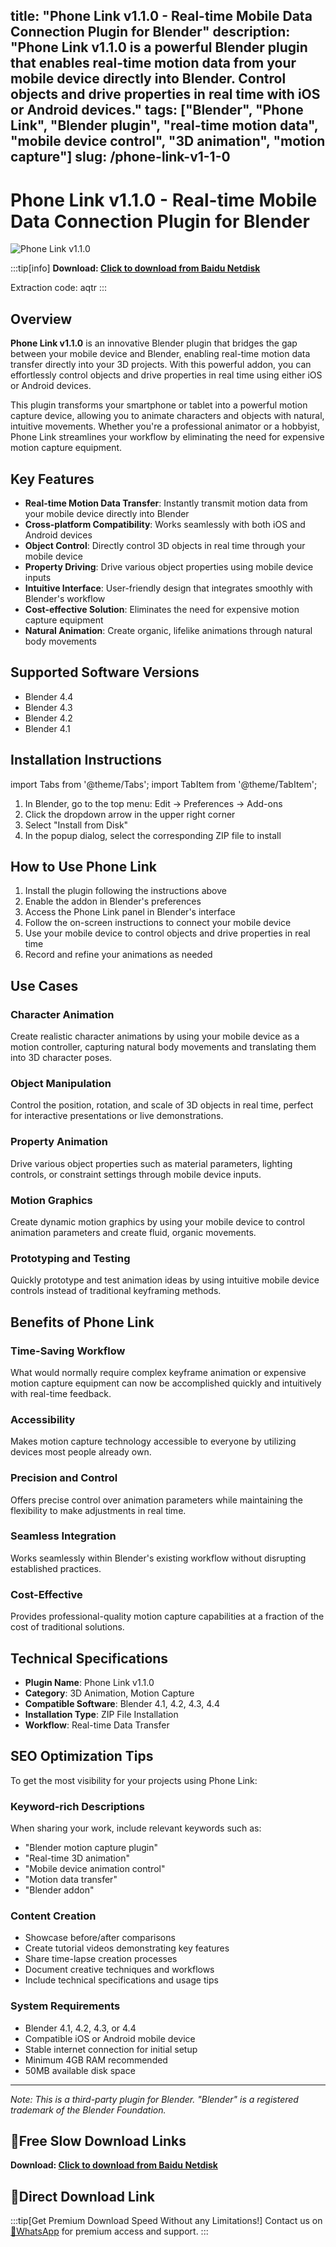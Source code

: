 title: "Phone Link v1.1.0 - Real-time Mobile Data Connection Plugin for Blender"
description: "Phone Link v1.1.0 is a powerful Blender plugin that enables real-time motion data from your mobile device directly into Blender. Control objects and drive properties in real time with iOS or Android devices."
tags: ["Blender", "Phone Link", "Blender plugin", "real-time motion data", "mobile device control", "3D animation", "motion capture"]
slug: /phone-link-v1-1-0
---
<!--Above is frontmatter Part-generate depend on content meet Google Seo, you need to balance automation efficiency with Google’s core ranking factors—especially E-E-A-T (Experience, Expertise, Authoritativeness, Trustworthiness), -->

<!--First Part-This is Title -->
# Phone Link v1.1.0 - Real-time Mobile Data Connection Plugin for Blender

<!--Second Part-This is First Banner -->
![Phone Link v1.1.0](https://www.gfxcamp.com/wp-content/uploads/2025/09/Phone-Link.jpg)

:::tip[info]
**Download: [Click to download from Baidu Netdisk](https://pan.baidu.com/s/18GtQsW787yXFqbsFjPxMYQ?pwd=aqtr)**

Extraction code: aqtr
:::

## Overview

**Phone Link v1.1.0** is an innovative Blender plugin that bridges the gap between your mobile device and Blender, enabling real-time motion data transfer directly into your 3D projects. With this powerful addon, you can effortlessly control objects and drive properties in real time using either iOS or Android devices.

This plugin transforms your smartphone or tablet into a powerful motion capture device, allowing you to animate characters and objects with natural, intuitive movements. Whether you're a professional animator or a hobbyist, Phone Link streamlines your workflow by eliminating the need for expensive motion capture equipment.

## Key Features

- **Real-time Motion Data Transfer**: Instantly transmit motion data from your mobile device directly into Blender
- **Cross-platform Compatibility**: Works seamlessly with both iOS and Android devices
- **Object Control**: Directly control 3D objects in real time through your mobile device
- **Property Driving**: Drive various object properties using mobile device inputs
- **Intuitive Interface**: User-friendly design that integrates smoothly with Blender's workflow
- **Cost-effective Solution**: Eliminates the need for expensive motion capture equipment
- **Natural Animation**: Create organic, lifelike animations through natural body movements

## Supported Software Versions

- Blender 4.4
- Blender 4.3
- Blender 4.2
- Blender 4.1

## Installation Instructions

import Tabs from '@theme/Tabs';
import TabItem from '@theme/TabItem';

<Tabs>
  <TabItem value="blender-4.1+" label="Blender 4.1 and Later" default>
    <ol>
      <li>In Blender, go to the top menu: Edit → Preferences → Add-ons</li>
      <li>Click the dropdown arrow in the upper right corner</li>
      <li>Select "Install from Disk"</li>
      <li>In the popup dialog, select the corresponding ZIP file to install</li>
    </ol>
  </TabItem>
</Tabs>

## How to Use Phone Link

1. Install the plugin following the instructions above
2. Enable the addon in Blender's preferences
3. Access the Phone Link panel in Blender's interface
4. Follow the on-screen instructions to connect your mobile device
5. Use your mobile device to control objects and drive properties in real time
6. Record and refine your animations as needed

## Use Cases

### Character Animation
Create realistic character animations by using your mobile device as a motion controller, capturing natural body movements and translating them into 3D character poses.

### Object Manipulation
Control the position, rotation, and scale of 3D objects in real time, perfect for interactive presentations or live demonstrations.

### Property Animation
Drive various object properties such as material parameters, lighting controls, or constraint settings through mobile device inputs.

### Motion Graphics
Create dynamic motion graphics by using your mobile device to control animation parameters and create fluid, organic movements.

### Prototyping and Testing
Quickly prototype and test animation ideas by using intuitive mobile device controls instead of traditional keyframing methods.

## Benefits of Phone Link

### Time-Saving Workflow
What would normally require complex keyframe animation or expensive motion capture equipment can now be accomplished quickly and intuitively with real-time feedback.

### Accessibility
Makes motion capture technology accessible to everyone by utilizing devices most people already own.

### Precision and Control
Offers precise control over animation parameters while maintaining the flexibility to make adjustments in real time.

### Seamless Integration
Works seamlessly within Blender's existing workflow without disrupting established practices.

### Cost-Effective
Provides professional-quality motion capture capabilities at a fraction of the cost of traditional solutions.

## Technical Specifications

- **Plugin Name**: Phone Link v1.1.0
- **Category**: 3D Animation, Motion Capture
- **Compatible Software**: Blender 4.1, 4.2, 4.3, 4.4
- **Installation Type**: ZIP File Installation
- **Workflow**: Real-time Data Transfer

## SEO Optimization Tips

To get the most visibility for your projects using Phone Link:

### Keyword-rich Descriptions
When sharing your work, include relevant keywords such as:
- "Blender motion capture plugin"
- "Real-time 3D animation"
- "Mobile device animation control"
- "Motion data transfer"
- "Blender addon"

### Content Creation
- Showcase before/after comparisons
- Create tutorial videos demonstrating key features
- Share time-lapse creation processes
- Document creative techniques and workflows
- Include technical specifications and usage tips


### System Requirements

- Blender 4.1, 4.2, 4.3, or 4.4
- Compatible iOS or Android mobile device
- Stable internet connection for initial setup
- Minimum 4GB RAM recommended
- 50MB available disk space

---

*Note: This is a third-party plugin for Blender. "Blender" is a registered trademark of the Blender Foundation.*
## 🐌Free Slow Download Links
**Download: [Click to download from Baidu Netdisk](https://pan.baidu.com/s/18GtQsW787yXFqbsFjPxMYQ?pwd=aqtr)**


## 🚀Direct Download Link
:::tip[Get Premium Download Speed Without any Limitations!]
Contact us on [💬WhatsApp](https://wa.me/+8613237610083) for premium  access and support.
:::